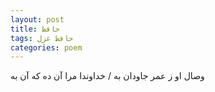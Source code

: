 ```yaml
---
layout: post
title: حافظ
tags: حافظ غزل
categories: poem
---
```


وصال او ز عمر جاودان به / خداوندا مرا آن ده که آن به
